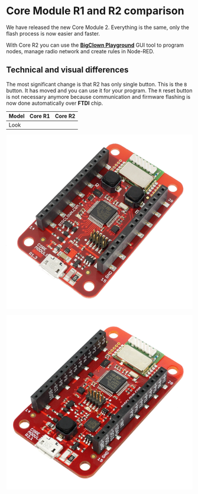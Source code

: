 # Core Module R1 and R2 comparison

We have released the new Core Module 2. Everything is the same, only the flash process is now easier and faster.

With Core R2 you can use the [**BigClown Playground**](https://www.bigclown.com/doc/basics/quick-start-guide/) GUI tool to program nodes, manage radio network and create rules in Node-RED.

## Technical and visual differences

The most significant change is that R2 has only single button. This is the `B` button. It has moved and you can use it for your program. The `R` reset button is not necessary anymore because communication and firmware flashing is now done automatically over **FTDI** chip.

| Model | Core R1 | Core R2 |
| :--- | :--- | :--- |
| Look |  |  |

![](../.gitbook/assets/_hardware_core-module-1-and-2-comparsion_core-module-1.png)

![](../.gitbook/assets/_hardware_core-module-1-and-2-comparsion_core-module-2.png)

